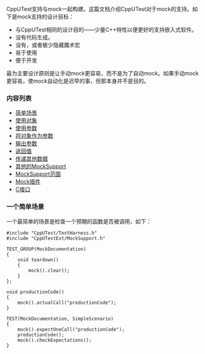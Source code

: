 CppUTest支持与mock一起构建。这篇文档介绍CppUTest对于mock的支持。如下是mock支持的设计目标：

- 与CppUTest相同的设计目的——少量C++特性以便更好的支持嵌入式软件。
- 没有代码生成。
- 没有，或者极少隐藏魔术宏
- 易于使用
- 便于开发

最为主要设计原则是让手动mock更容易，而不是为了自动mock。如果手动mock更容易，使mock自动化是迟早的事，但那本身并不是目的。

### 内容列表
- [简单场景]()
- [使用对象]()
- [使用参数]()
- [将对象作为参数]()
- [输出参数]()
- [返回值]()
- [传递其他数据]()
- [其他的MockSupport]()
- [MockSupport范围]()
- [Mock插件]()
- [C接口]()

### 一个简单场景
一个最简单的场景是检查一个预期的函数是否被调用，如下：

```
#include "CppUTest/TestHarness.h"
#include "CppUTestExt/MockSupport.h"

TEST_GROUP(MockDocumentation)
{
    void teardown()
    {
        mock().clear();
    }
};

void productionCode()
{
    mock().actualCall("productionCode");
}

TEST(MockDocumentation, SimpleScenario)
{
    mock().expectOneCall("productionCode");
    productionCode();
    mock().checkExpectations();
}

```





